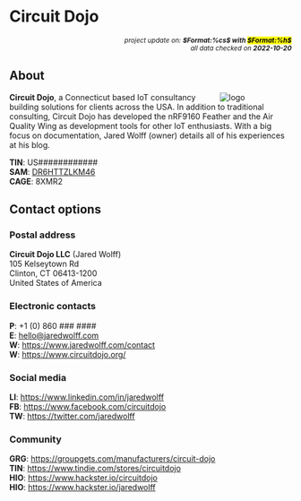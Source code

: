 # Circuit Dojo

<div style="display:flex;justify-content:right;">
<small><em>project update on: <strong>$Format:%cs$ with <mark>$Format:%h$</mark></strong></em></small>
</div>
<div style="display:flex;justify-content:right;">
<small><em>all data checked on <strong>2022-10-20</strong></em></small>
</div>

## About

<span style="width:128px;float:right;">![logo]</span>

[logo]: electronic/.logos/circuit-dojo.jpg "Circuit Dojo"

**Circuit Dojo**, a Connecticut based IoT consultancy building solutions for
clients across the USA. In addition to traditional consulting, Circuit Dojo has
developed the nRF9160 Feather and the Air Quality Wing as development tools for
other IoT enthusiasts. With a big focus on documentation, Jared Wolff (owner)
details all of his experiences at his blog.

**TIN**: US############<br/>
**SAM**: [DR6HTTZLKM46](https://opengovus.com/sam-entity/DR6HTTZLKM46)<br/>
**CAGE**: 8XMR2

## Contact options

### Postal address

**Circuit Dojo LLC** (Jared Wolff)<br/>
105 Kelseytown Rd<br/>
Clinton, CT 06413-1200<br/>
United States of America

### Electronic contacts

**P**: +1 (0) 860 ### ####<br/>
**E**: hello@jaredwolff.com<br/>
**W**: https://www.jaredwolff.com/contact<br/>
**W**: https://www.circuitdojo.org/

### Social media

**LI**: https://www.linkedin.com/in/jaredwolff<br/>
**FB**: https://www.facebook.com/circuitdojo<br/>
**TW**: https://twitter.com/jaredwolff

### Community

**GRG**: https://groupgets.com/manufacturers/circuit-dojo</br>
**TIN**: https://www.tindie.com/stores/circuitdojo<br/>
**HIO**: https://www.hackster.io/circuitdojo<br/>
**HIO**: https://www.hackster.io/jaredwolff
